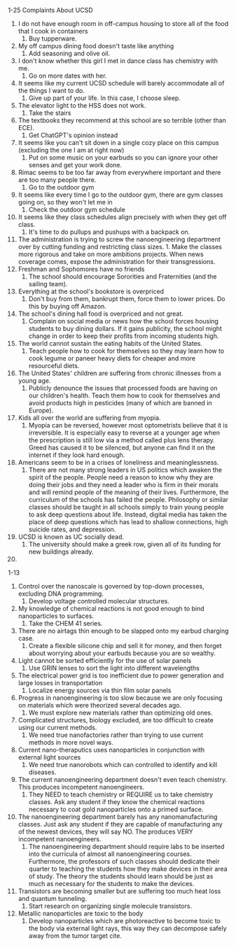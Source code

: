1-25 Complaints About UCSD
1. I do not have enough room in off-campus housing to store all of the food that I cook in containers
	1. Buy tupperware.
2. My off campus dining food doesn't taste like anything
	1. Add seasoning and olive oil.
3. I don't know whether this girl I met in dance class has chemistry with me.
	1. Go on more dates with her.
4. It seems like my current UCSD schedule will barely accommodate all of the things I want to do.
	1. Give up part of your life. In this case, I choose sleep.
5. The elevator light to the HSS does not work.
	1. Take the stairs
6. The textbooks they recommend at this school are so terrible (other than ECE).
	1. Get ChatGPT's opinion instead
7. It seems like you can't sit down in a single cozy place on this campus (excluding the one I am at right now)
	1. Put on some music on your earbuds so you can ignore your other senses and get your work done.
8. Rimac seems to be too far away from everywhere important and there are too many people there.
	1. Go to the outdoor gym
9. It seems like every time I go to the outdoor gym, there are gym classes going on, so they won't let me in
	1. Check the outdoor gym schedule
10. It seems like they class schedules align precisely with when they get off class.
	1. It's time to do pullups and pushups with a backpack on.
11.  The administration is trying to screw the nanoengineering department over by cutting funding and restricting class sizes.
	1. Make the classes more rigorous and take on more ambitions projects. When news coverage comes, expose the administration for their transgressions.
12. Freshman and Sophomores have no friends
	1. The school should encourage Sororities and Fraternities (and the sailing team).
14. Everything at the school's bookstore is overpriced
	1. Don't buy from them, bankrupt them, force them to lower prices. Do this by buying off Amazon.
15. The school's dining hall food is overpriced and not great. 
	1. Complain on social media or news how the school forces housing students to buy dining dollars. If it gains publicity, the school might change in order to keep their profits from incoming students high.
16. The world cannot sustain the eating habits of the United States.
	1. Teach people how to cook for themselves so they may learn how to cook legume or paneer heavy diets for cheaper and more resourceful diets.
17. The United States' children are suffering from chronic illnesses from a young age.
	1. Publicly denounce the issues that processed foods are having on our children's health. Teach them how to cook for themselves and avoid products high in pesticides (many of which are banned in Europe).
18. Kids all over the world are suffering from myopia.
	1. Myopia can be reversed, however most optometrists believe that it is irreversible. It is especially easy to reverse at a younger age when the prescription is still low via a method called plus lens therapy. Greed has caused it to be silenced, but anyone can find it on the internet if they look hard enough.
19. Americans seem to be in a crises of loneliness and meaninglessness.
	1. There are not many strong leaders in US politics which awaken the spirit of the people. People need a reason to know why they are doing their jobs and they need a leader who is firm in their morals and will remind people of the meaning of their lives. Furthermore, the curriculum of the schools has failed the people. Philosophy or similar classes should be taught in all schools simply to train young people to ask deep questions about life. Instead, digital media has taken the place of deep questions which has lead to shallow connections, high suicide rates, and depression.
20. UCSD is known as UC socially dead. 
	1. The university should make a greek row, given all of its funding for new buildings already.
21. 

1-13
1. Control over the nanoscale is governed by top-down processes, excluding DNA programming.
	1. Develop voltage controlled molecular structures.
2. My knowledge of chemical reactions is not good enough to bind nanoparticles to surfaces.
	1. Take the CHEM 41 series.
3. There are no airtags thin enough to be slapped onto my earbud charging case. 
	1. Create a flexible silicone chip and sell it for money, and then forget about worrying about your earbuds because you are so wealthy.
4. Light cannot be sorted efficiently for the use of solar panels
	1. Use GRIN lenses to sort the light into different wavelengths
5. The electrical power grid is too inefficient due to power generation and large losses in transportation
	1. Localize energy sources via thin film solar panels
6. Progress in nanoengineering is too slow because we are only focusing on materials which were theorized several decades ago.
	1. We must explore new materials rather than optimizing old ones.
7. Complicated structures, biology excluded, are too difficult to create using our current methods.
	1. We need true nanofactories rather than trying to use current methods in more novel ways.
8. Current nano-theraputics uses nanoparticles in conjunction with external light sources
	1. We need true nanorobots which can controlled to identify and kill diseases.
9. The current nanoengineering department doesn't even teach chemistry. This produces incompetent nanoengineers.
	1. They NEED to teach chemistry or REQUIRE us to take chemistry classes. Ask any student if they know the chemical reactions necessary to coat gold nanoparticles onto a primed surface.
10. The nanoengineering department barely has any nanomanufacturing classes. Just ask any student if they are capable of manufacturing any of the newest devices, they will say NO. The produces VERY incompetent nanoengineers.
	1. The nanoengineering department should require labs to be inserted into the curricula of almost all nanoengineering courses. Furthermore, the professors of such classes should dedicate their quarter to teaching the students how they make devices in their area of study. The theory the students should learn should be just as much as necessary for the students to make the devices.
11. Transistors are becoming smaller but are suffering too much heat loss and quantum tunneling.
	1. Start research on organizing single molecule transistors.
12. Metallic nanoparticles are toxic to the body
	1. Develop nanoparticles which are photoreactive to become toxic to the body via external light rays, this way they can decompose safely away from the tumor target cite.